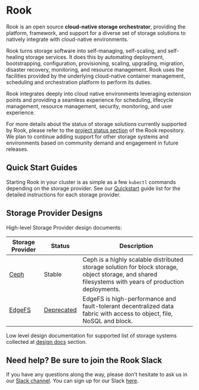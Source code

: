 # Rook

Rook is an open source **cloud-native storage orchestrator**, providing the platform, framework, and support for a diverse set of storage solutions to natively integrate with cloud-native environments.

Rook turns storage software into self-managing, self-scaling, and self-healing storage services. It does this by automating deployment, bootstrapping, configuration, provisioning, scaling, upgrading, migration, disaster recovery, monitoring, and resource management. Rook uses the facilities provided by the underlying cloud-native container management, scheduling and orchestration platform to perform its duties.

Rook integrates deeply into cloud native environments leveraging extension points and providing a seamless experience for scheduling, lifecycle management, resource management, security, monitoring, and user experience.

For more details about the status of storage solutions currently supported by Rook, please refer to the [project status section](https://github.com/rook/rook/blob/master/README.md#project-status) of the Rook repository.
We plan to continue adding support for other storage systems and environments based on community demand and engagement in future releases.

## Quick Start Guides

Starting Rook in your cluster is as simple as a few `kubectl` commands depending on the storage provider.
See our [Quickstart](quickstart.md) guide list for the detailed instructions for each storage provider.

## Storage Provider Designs

High-level Storage Provider design documents:

| Storage Provider            | Status | Description                                                                                                                                            |
| --------------------------- | ------ | ------------------------------------------------------------------------------------------------------------------------------------------------------ |
| [Ceph](ceph-storage.md)     | Stable | Ceph is a highly scalable distributed storage solution for block storage, object storage, and shared filesystems with years of production deployments. |
| [EdgeFS](edgefs-storage.md) | [Deprecated](https://github.com/rook/rook/issues/5823#issuecomment-703834989) | EdgeFS is high-performance and fault-tolerant decentralized data fabric with access to object, file, NoSQL and block.                         |

Low level design documentation for supported list of storage systems collected at [design docs](https://github.com/rook/rook/tree/master/design) section.

## Need help? Be sure to join the Rook Slack

If you have any questions along the way, please don't hesitate to ask us in our [Slack channel](https://rook-io.slack.com). You can sign up for our Slack [here](https://slack.rook.io).
